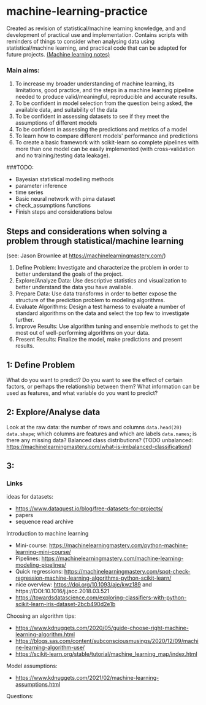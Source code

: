 # machine-learning-practice
Created as revision of statistical/machine learning knowledge, and and development of practical use and implementation. Contains scripts with reminders of things to consider when analysing data using statistical/machine learning, and practical code that can be adapted for future projects. [(Machine learning notes)](https://docs.google.com/document/d/16SaICaxEEwnf9FX5r6qksbG9Dh5pataqujhYIe5h8YE/edit?usp=sharing)
### Main aims:
1. To increase my broader understanding of machine learning, its limitations, good practice, and the steps in a machine learning pipeline needed to produce valid/meaningful, reproducible and accurate results.
2. To be confident in model selection from the question being asked, the available data, and suitability of the data
3. To be confident in assessing datasets to see if they meet the assumptions of different models 
4. To be confident in assessing the predictions and metrics of a model 
5. To learn how to compare different models' performance and predictions
6. To create a basic framework with scikit-learn so complete pipelines with more than one model can be easily implemented (with cross-validation and no training/testing data leakage).  

###TODO:
- Bayesian statistical modelling methods
- parameter inference
- time series
- Basic neural network with pima dataset
- check_assumptions functions
- Finish steps and considerations below

## Steps and considerations when solving a problem through statistical/machine learning
(see: Jason Brownlee at https://machinelearningmastery.com/)
1. Define Problem: Investigate and characterize the problem in order to better understand
the goals of the project. 
2. Explore/Analyze Data: Use descriptive statistics and visualization to better understand the data
you have available.
3. Prepare Data: Use data transforms in order to better expose the structure of the
prediction problem to modeling algorithms.
4. Evaluate Algorithms: Design a test harness to evaluate a number of standard algorithms
on the data and select the top few to investigate further.
5. Improve Results: Use algorithm tuning and ensemble methods to get the most out of
well-performing algorithms on your data.
6. Present Results: Finalize the model, make predictions and present results.


## 1: Define Problem
What do you want to predict? Do you want to see the effect of certain factors, or perhaps the relationship between them?
What information can be used as features, and what variable do you want to predict?

## 2: Explore/Analyse data
Look at the raw data: the number of rows and columns `data.head(20)` `data.shape`; which columns are features and which are labels `data.names`; is there any missing data? Balanced class distributions? (TODO unbalanced: https://machinelearningmastery.com/what-is-imbalanced-classification/)

## 3:


### Links
ideas for datasets:
- https://www.dataquest.io/blog/free-datasets-for-projects/ 
- papers
- sequence read archive

Introduction to machine learning
- Mini-course: https://machinelearningmastery.com/python-machine-learning-mini-course/
- Pipelines: https://machinelearningmastery.com/machine-learning-modeling-pipelines/
- Quick regressions: https://machinelearningmastery.com/spot-check-regression-machine-learning-algorithms-python-scikit-learn/
- nice overview: https://doi.org/10.1093/aje/kwz189 and https://DOI:10.1016/j.jacc.2018.03.521
- https://towardsdatascience.com/exploring-classifiers-with-python-scikit-learn-iris-dataset-2bcb490d2e1b

Choosing an algorithm tips:
- https://www.kdnuggets.com/2020/05/guide-choose-right-machine-learning-algorithm.html
- https://blogs.sas.com/content/subconsciousmusings/2020/12/09/machine-learning-algorithm-use/
- https://scikit-learn.org/stable/tutorial/machine_learning_map/index.html

Model assumptions:
- https://www.kdnuggets.com/2021/02/machine-learning-assumptions.html



Questions:
